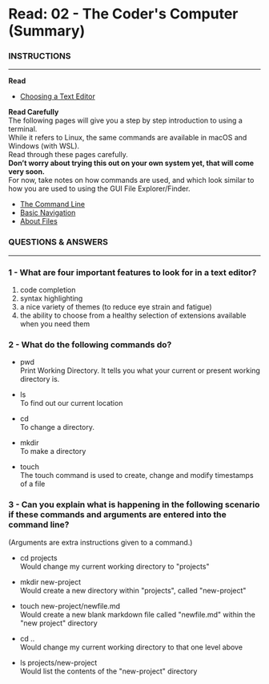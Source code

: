 # Read: 02 - The Coder's Computer (Summary)

### INSTRUCTIONS
***

**Read**  
- [Choosing a Text Editor](https://codefellows.github.io/code-102-guide/curriculum/class-02/Choosing-A-Text-Editor--The-Older-Coder.pdf)

**Read Carefully**  
The following pages will give you a step by step introduction to using a terminal.  
While it refers to Linux, the same commands are available in macOS and Windows (with WSL).  
Read through these pages carefully.  
**Don’t worry about trying this out on your own system yet, that will come very soon.**  
For now, take notes on how commands are used, and which look similar to how you are used to using the GUI File Explorer/Finder.

- [The Command Line](https://ryanstutorials.net/linuxtutorial/commandline.php)
- [Basic Navigation](https://ryanstutorials.net/linuxtutorial/navigation.php)
- [About Files](https://ryanstutorials.net/linuxtutorial/aboutfiles.php)

### QUESTIONS & ANSWERS
***

### 1 - What are four important features to look for in a text editor?

1. code completion  
2. syntax highlighting   
3. a nice variety of themes (to reduce eye strain and fatigue)  
4. the ability to choose from a healthy selection of extensions available when you need them  

### 2 - What do the following commands do?
- pwd  
    Print Working Directory. It tells you what your current or present working directory is.
    
- ls  
    To find out our current location
    
- cd  
    To change a directory.
    
- mkdir  
    To make a directory
    
- touch  
    The touch command is used to create, change and modify timestamps of a file
    
### 3 - Can you explain what is happening in the following scenario if these commands and arguments are entered into the command line?
(Arguments are extra instructions given to a command.)

- cd projects  
    Would change my current working directory to "projects"
    
- mkdir new-project  
    Would create a new directory within "projects", called "new-project"
    
- touch new-project/newfile.md  
    Would create a new blank markdown file called "newfile.md" within the "new project" directory
    
- cd ..  
    Would change my current working directory to that one level above  
    
- ls projects/new-project  
    Would list the contents of the "new-project"  directory
    
    
